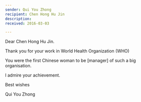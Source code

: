 ```yaml
---
sender: Qui You Zhong
recipient: Chen Hong Hu Jin
description:
received: 2016-03-03

---
```


Dear Chen Hong Hu Jin.

Thank you for your work in World Health Organization (WHO)

You were the first Chinese woman to be [manager] of such a big organisation.

I admire your achievement.

Best wishes

Qui You Zhong
